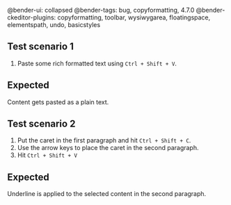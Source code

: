 @bender-ui: collapsed
@bender-tags: bug, copyformatting, 4.7.0
@bender-ckeditor-plugins: copyformatting, toolbar, wysiwygarea, floatingspace, elementspath, undo, basicstyles

## Test scenario 1

1. Paste some rich formatted text using `Ctrl + Shift + V`.

## Expected

Content gets pasted as a plain text.

## Test scenario 2

1. Put the caret in the first paragraph and hit `Ctrl + Shift + C`.
2. Use the arrow keys to place the caret in the second paragraph.
3. Hit `Ctrl + Shift + V`

## Expected

Underline is applied to the selected content in the second paragraph.
